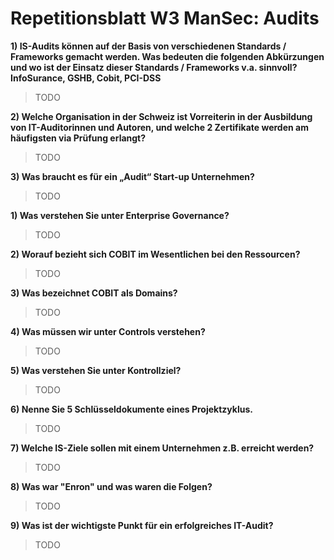 # Repetitionsblatt W3 ManSec: Audits

**1) IS-Audits können auf der Basis von verschiedenen Standards / Frameworks gemacht werden. Was bedeuten die folgenden Abkürzungen und wo ist der Einsatz dieser Standards / Frameworks v.a. sinnvoll? InfoSurance, GSHB, Cobit, PCI-DSS**

> TODO

**2) Welche Organisation in der Schweiz ist Vorreiterin in der Ausbildung von IT-Auditorinnen und Autoren, und welche 2 Zertifikate werden am häufigsten via Prüfung erlangt?**

> TODO

**3) Was braucht es für ein „Audit“ Start-up Unternehmen?**

> TODO

**1) Was verstehen Sie unter Enterprise Governance?**

> TODO

**2) Worauf bezieht sich COBIT im Wesentlichen bei den Ressourcen?**

> TODO

**3) Was bezeichnet COBIT als Domains?**

> TODO

**4) Was müssen wir unter Controls verstehen?**

> TODO

**5) Was verstehen Sie unter Kontrollziel?**

> TODO

**6) Nenne Sie 5 Schlüsseldokumente eines Projektzyklus.**

> TODO

**7) Welche IS-Ziele sollen mit einem Unternehmen z.B. erreicht werden?**

> TODO

**8) Was war "Enron" und was waren die Folgen?**

> TODO

**9) Was ist der wichtigste Punkt für ein erfolgreiches IT-Audit?**

> TODO
